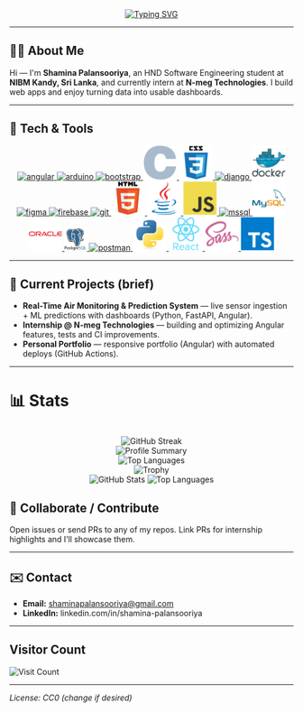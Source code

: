 <div align="center">
  <a href="https://git.io/typing-svg">
    <img src="https://readme-typing-svg.demolab.com?font=Fira+Code&weight=500&size=48&pause=1000&center=true&width=900&height=120&lines=Shamina+Palansooriya+%F0%9F%91%8B" alt="Typing SVG" />
  </a>
</div>

---

## 👩‍💻 About Me
Hi — I'm **Shamina Palansooriya**, an HND Software Engineering student at **NIBM Kandy, Sri Lanka**, and currently intern at **N-meg Technologies**. I build web apps and enjoy turning data into usable dashboards.

---

## 🧰 Tech & Tools
<p align="center">
  <a href="https://angular.io" target="_blank" rel="noreferrer">
    <img src="https://angular.io/assets/images/logos/angular/angular.svg" alt="angular" width="60" height="60"/>
  </a>
  <a href="https://www.arduino.cc/" target="_blank" rel="noreferrer">
    <img src="https://cdn.worldvectorlogo.com/logos/arduino-1.svg" alt="arduino" width="60" height="60"/>
  </a>
  <a href="https://getbootstrap.com" target="_blank" rel="noreferrer">
    <img src="https://github.com/Scar1109/skill-icons/blob/main/icons/Bootstrap.svg" alt="bootstrap" width="60" height="60"/>
  </a>
  <a href="https://www.cprogramming.com/" target="_blank" rel="noreferrer">
    <img src="https://raw.githubusercontent.com/devicons/devicon/master/icons/c/c-original.svg" alt="c" width="60" height="60"/>
  </a>
  <a href="https://www.w3schools.com/css/" target="_blank" rel="noreferrer">
    <img src="https://raw.githubusercontent.com/devicons/devicon/master/icons/css3/css3-original-wordmark.svg" alt="css3" width="60" height="60"/>
  </a>
  <a href="https://www.djangoproject.com/" target="_blank" rel="noreferrer">
    <img src="https://cdn.worldvectorlogo.com/logos/django.svg" alt="django" width="60" height="60"/>
  </a>
  <a href="https://www.docker.com/" target="_blank" rel="noreferrer">
    <img src="https://raw.githubusercontent.com/devicons/devicon/master/icons/docker/docker-original-wordmark.svg" alt="docker" width="60" height="60"/>
  </a>
  <a href="https://www.figma.com/" target="_blank" rel="noreferrer">
    <img src="https://www.vectorlogo.zone/logos/figma/figma-icon.svg" alt="figma" width="60" height="60"/>
  </a>
  <a href="https://firebase.google.com/" target="_blank" rel="noreferrer">
    <img src="https://www.vectorlogo.zone/logos/firebase/firebase-icon.svg" alt="firebase" width="60" height="60"/>
  </a>
  <a href="https://git-scm.com/" target="_blank" rel="noreferrer">
    <img src="https://www.vectorlogo.zone/logos/git-scm/git-scm-icon.svg" alt="git" width="60" height="60"/>
  </a>
  <a href="https://www.w3.org/html/" target="_blank" rel="noreferrer">
    <img src="https://raw.githubusercontent.com/devicons/devicon/master/icons/html5/html5-original-wordmark.svg" alt="html5" width="60" height="60"/>
  </a>
  <a href="https://www.java.com" target="_blank" rel="noreferrer">
    <img src="https://raw.githubusercontent.com/devicons/devicon/master/icons/java/java-original.svg" alt="java" width="60" height="60"/>
  </a>
  <a href="https://developer.mozilla.org/en-US/docs/Web/JavaScript" target="_blank" rel="noreferrer">
    <img src="https://raw.githubusercontent.com/devicons/devicon/master/icons/javascript/javascript-original.svg" alt="javascript" width="60" height="60"/>
  </a>
  <a href="https://www.microsoft.com/en-us/sql-server" target="_blank" rel="noreferrer">
    <img src="https://www.svgrepo.com/show/303229/microsoft-sql-server-logo.svg" alt="mssql" width="60" height="60"/>
  </a>
  <a href="https://www.mysql.com/" target="_blank" rel="noreferrer">
    <img src="https://raw.githubusercontent.com/devicons/devicon/master/icons/mysql/mysql-original-wordmark.svg" alt="mysql" width="60" height="60"/>
  </a>
  <a href="https://www.oracle.com/" target="_blank" rel="noreferrer">
    <img src="https://raw.githubusercontent.com/devicons/devicon/master/icons/oracle/oracle-original.svg" alt="oracle" width="60" height="60"/>
  </a>
  <a href="https://www.postgresql.org" target="_blank" rel="noreferrer">
    <img src="https://raw.githubusercontent.com/devicons/devicon/master/icons/postgresql/postgresql-original-wordmark.svg" alt="postgresql" width="40" height="40"/>
  </a>
  <a href="https://postman.com" target="_blank" rel="noreferrer">
    <img src="https://www.vectorlogo.zone/logos/getpostman/getpostman-icon.svg" alt="postman" width="60" height="60"/>
  </a>
  <a href="https://www.python.org" target="_blank" rel="noreferrer">
    <img src="https://raw.githubusercontent.com/devicons/devicon/master/icons/python/python-original.svg" alt="python" width="60" height="60"/>
  </a>
  <a href="https://reactjs.org/" target="_blank" rel="noreferrer">
    <img src="https://raw.githubusercontent.com/devicons/devicon/master/icons/react/react-original-wordmark.svg" alt="react" width="60" height="60"/>
  </a>
  <a href="https://sass-lang.com" target="_blank" rel="noreferrer">
    <img src="https://raw.githubusercontent.com/devicons/devicon/master/icons/sass/sass-original.svg" alt="sass" width="60" height="60"/>
  </a>
  <a href="https://www.typescriptlang.org/" target="_blank" rel="noreferrer">
    <img src="https://raw.githubusercontent.com/devicons/devicon/master/icons/typescript/typescript-original.svg" alt="typescript" width="60" height="60"/>
  </a>
</p>


---

## 🚀 Current Projects (brief)
- **Real-Time Air Monitoring & Prediction System** — live sensor ingestion + ML predictions with dashboards (Python, FastAPI, Angular).  
- **Internship @ N-meg Technologies** — building and optimizing Angular features, tests and CI improvements.  
- **Personal Portfolio** — responsive portfolio (Angular) with automated deploys (GitHub Actions).


---
# 📊 Stats

<div align="center">
  <br/>
  <!-- Typing header (your existing one is kept separately above — remove if duplicated) -->
  <!-- GitHub streak / summary / top-langs / trophy -->
  <img src="https://github-readme-streak-stats.herokuapp.com/?user=shamina-dev&theme=dracula" alt="GitHub Streak" />
  <br/>
  <img src="https://github-profile-summary-cards.vercel.app/api/cards/profile-details?username=shamina-dev&theme=dracula" alt="Profile Summary" />
  <br/>
  <img height="160" src="https://github-readme-stats.vercel.app/api/top-langs/?username=shamina-dev&layout=compact&card_width=300&langs_count=4" alt="Top Languages" />
  <br/>
  <img src="https://github-profile-trophy.vercel.app/?username=shamina-dev&theme=buefy&row=1&column=6" alt="Trophy" />
  <br/>
  <!-- Compact main stats -->
  <img height="140" src="https://github-readme-stats.vercel.app/api?username=shamina-dev&count_private=true&show_icons=true&theme=swift" alt="GitHub Stats"/>
  <img height="140" src="https://github-readme-stats.vercel.app/api/top-langs/?username=shamina-dev&layout=compact&card_width=340&langs_count=6" alt="Top Languages"/>
</div>


## 🤝 Collaborate / Contribute
Open issues or send PRs to any of my repos. Link PRs for internship highlights and I’ll showcase them.

---

## ✉️ Contact
- **Email:** shaminapalansooriya@gmail.com  
- **LinkedIn:** linkedin.com/in/shamina-palansooriya

---

##  Visitor Count
![Visit Count](https://count.getloli.com/@shamina-dev?name=shamina-dev&theme=booru-twifanartsfw&padding=7&offset=0&align=top&scale=1&pixelated=1&darkmode=auto)

---

*License: CC0 (change if desired)*
